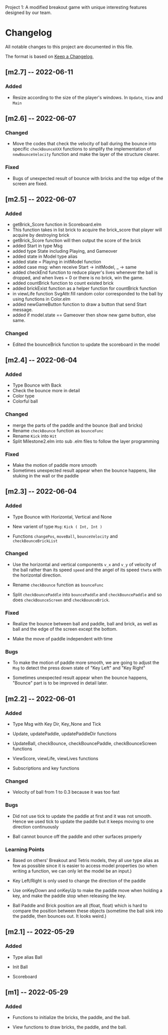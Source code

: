 Project 1: A modified breakout game with unique interesting features designed by our team.

# Changelog

All notable changes to this project are documented in this file.

The format is based on [Keep a Changelog](https://keepachangelog.com/en/1.0.0/),

## [m2.7] -- 2022-06-11

### Added

- Resize according to the size of the player's windows. In `Update`, `View` and `Main`

## [m2.6] -- 2022-06-07

### Changed

- Move the codes that check the velocity of ball during the bounce into specific `checkBounceXXX` functions to simplify the implementation of `newBounceVelocity` function and make the layer of the structure clearer.

### Fixed

- Bugs of unexpected result of bounce with bricks and the top edge of the screen are fixed.

## [m2.5] -- 2022-06-07

### Added
- getBrick_Score function in Scoreboard.elm 
- This function takes in list brick to acquire the brick_score that player will acquire by destroying brick
- getBrick_Score function will then output the score of the brick
- added Start in type Msg
- added type State including Playing, and Gameover
- added state in Model type alias
- added state = Playing in initModel function
- added case msg: when receive Start -> initModel, _ -> same
- added checkEnd function to reduce player's lives whenever the ball is dropped, and when lives = 0 or there is no brick, win the game.
- added countBrick function to count existed brick
- added brickExist function as a helper function for countBrick function
- in viewLife function SvgAttr.fill random color corresponded to the ball by using functions in Color.elm
- added newGameButton function to draw a button that send Start message.
- added if model.state == Gameover then show new game button, else same.

### Changed
- Edited the bounceBrick function to update the scoreboard in the model 

## [m2.4] -- 2022-06-04

### Added
- Type Bounce with Back
- Check the bounce more in detail
- Color type
- Colorful ball
### Changed
- merge the parts of the paddle and the bounce (ball and bricks)
- Rename `checkBounce` function as `bounceFunc`
- Rename `Kick` into `Hit`
- Split Milestone2.elm into sub .elm files to follow the layer programming

### Fixed
- Make the motion of paddle more smooth
- Sometimes unexpected result appear when the bounce happens, like stuking in the wall or the paddle

## [m2.3] -- 2022-06-04

### Added

- Type Bounce with Horizontal, Vertical and None

- New varient of type `Msg`: `Kick ( Int, Int )`

- Functions `changePos`, `moveBall`, `bounceVelocity` and `checkBounceBrickList`

### Changed

- Use the horizontal and vertical components `v_x` and `v_y` of velocity of the ball rather than its speed `speed` and the angel of its speed `theta` with the horizontal direction.

- Rename `checkBounce` function as `bounceFunc`

- Split `checkBouncePaddle` into `bouncePaddle` and `checkBouncePaddle` and so does `checkBounceScreen` and `checkBounceBrick`.

### Fixed

- Realize the bounce between ball and paddle, ball and brick, as well as ball and the edge of the screen except the bottom.

- Make the move of paddle independent with time

### Bugs

- To make the motion of paddle more smooth, we are going to adjust the `Msg` to detect the press down state of "Key Left" and "Key Right"

- Sometimes unexpected result appear when the bounce happens, "Bounce" part is to be improved in detail later.

## [m2.2] -- 2022-06-01

### Added 

- Type Msg with Key Dir, Key_None and Tick 

- Update, updatePaddle, updatePaddleDir functions

- UpdateBall, checkBounce, checkBouncePaddle, checkBounceScreen functions

- ViewScore, viewLife, viewLives functions

- Subscriptions and key functions 

### Changed 

- Velocity of ball from 1 to 0.3 because it was too fast 

### Bugs

- Did not use tick to update the paddle at first and it was not smooth. Hence we used tick to update the paddle but it keeps moving to one direction continuously 

- Ball cannot bounce off the paddle and other surfaces properly

### Learning Points 

- Based on others' Breakout and Tetris models, they all use type alias as few as possible since it is easier to access model properties (so when writing a function, we can only let the model be an input.)

- Key Left/Right is only used to change the direction of the paddle

- Use onKeyDown and onKeyUp to make the paddle move when holding a key, and make the paddle stop when releasing the key.

- Ball Paddle and Brick position are all (float, float) which is hard to compare the position between these objects (sometime the ball sink into the paddle, then bounces out. It looks weird.)


## [m2.1] -- 2022-05-29

### Added

- Type alias Ball

- Init Ball

- Scoreboard 
## [m1] -- 2022-05-29

### Added

- Functions to initialize the bricks, the paddle, and the ball.

- View functions to draw bricks, the paddle, and the ball.
